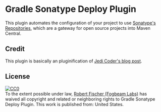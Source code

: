 Gradle Sonatype Deploy Plugin
==============================

This plugin automates the configuration of your project to use 
[Sonatype's Repositories](https://docs.sonatype.org/display/Repository/Sonatype+OSS+Maven+Repository+Usage+Guide), which
are a gateway for open source projects into Maven Central.

Credit
--------

This plugin is basically an pluginification of 
[Jedi Coder's blog post](http://jedicoder.blogspot.com/2011/11/automated-gradle-project-deployment-to.html).

License
--------

<p xmlns:dct="http://purl.org/dc/terms/" xmlns:vcard="http://www.w3.org/2001/vcard-rdf/3.0#">
  <a rel="license"
     href="http://creativecommons.org/publicdomain/zero/1.0/">
    <img src="http://i.creativecommons.org/p/zero/1.0/88x31.png" style="border-style: none;" alt="CC0" />
  </a>
  <br />
  To the extent possible under law,
  <a rel="dct:publisher"
     href="http://fogbeam.com/">
    <span property="dct:title">Robert Fischer (Fogbeam Labs)</span></a>
  has waived all copyright and related or neighboring rights to
  <span property="dct:title">Gradle Sonatype Deploy Plugin</span>.
This work is published from:
<span property="vcard:Country" datatype="dct:ISO3166"
      content="US" about="http://fogbeam.com/">
  United States</span>.
</p>
